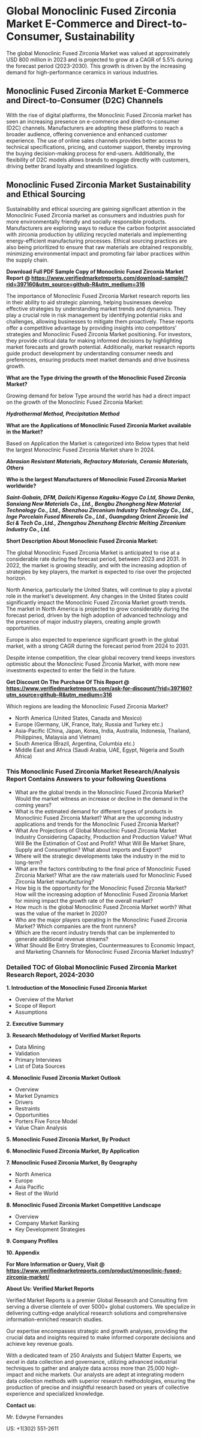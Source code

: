 <h1>Global Monoclinic Fused Zirconia Market E-Commerce and Direct-to-Consumer, Sustainability</h1><p class=""><p>The global Monoclinic Fused Zirconia Market was valued at approximately USD 800 million in 2023 and is projected to grow at a CAGR of 5.5% during the forecast period (2023-2030). This growth is driven by the increasing demand for high-performance ceramics in various industries.</p><h2>Monoclinic Fused Zirconia Market E-Commerce and Direct-to-Consumer (D2C) Channels</h2><p>With the rise of digital platforms, the Monoclinic Fused Zirconia market has seen an increasing presence on e-commerce and direct-to-consumer (D2C) channels. Manufacturers are adopting these platforms to reach a broader audience, offering convenience and enhanced customer experience. The use of online sales channels provides better access to technical specifications, pricing, and customer support, thereby improving the buying decision-making process for end-users. Additionally, the flexibility of D2C models allows brands to engage directly with customers, driving better brand loyalty and streamlined logistics.</p><h2>Monoclinic Fused Zirconia Market Sustainability and Ethical Sourcing</h2><p>Sustainability and ethical sourcing are gaining significant attention in the Monoclinic Fused Zirconia market as consumers and industries push for more environmentally friendly and socially responsible products. Manufacturers are exploring ways to reduce the carbon footprint associated with zirconia production by utilizing recycled materials and implementing energy-efficient manufacturing processes. Ethical sourcing practices are also being prioritized to ensure that raw materials are obtained responsibly, minimizing environmental impact and promoting fair labor practices within the supply chain.</p></p><p class=""><strong>Download Full PDF Sample Copy of Monoclinic Fused Zirconia Market Report @ <a href="https://www.verifiedmarketreports.com/download-sample/?rid=397160&utm_source=github-R&utm_medium=316" target="_blank">https://www.verifiedmarketreports.com/download-sample/?rid=397160&utm_source=github-R&utm_medium=316</a></strong></p><p>The importance of&nbsp;Monoclinic Fused Zirconia Market research reports lies in their ability to aid strategic planning, helping businesses develop effective strategies by understanding market trends and dynamics. They play a crucial role in risk management by identifying potential risks and challenges, allowing businesses to mitigate them proactively. These reports offer a competitive advantage by providing insights into competitors' strategies and Monoclinic Fused Zirconia Market positioning. For investors, they provide critical data for making informed decisions by highlighting market forecasts and growth potential. Additionally, market research reports guide product development by understanding consumer needs and preferences, ensuring products meet market demands and drive business growth.</p><p><strong>What are the&nbsp;Type driving the growth of the Monoclinic Fused Zirconia Market?</strong></p><p id="" class="">Growing demand for below Type around the world has had a direct impact on the growth of the Monoclinic Fused Zirconia Market:</p><p class=""><em><strong>Hydrothermal Method, Precipitation Method</strong></em></p><p class=""><strong>What are the&nbsp;Applications&nbsp;of Monoclinic Fused Zirconia Market available in the Market?</strong></p><p id="" class="">Based on Application the Market is categorized into Below types that held the largest Monoclinic Fused Zirconia Market share In 2024.</p><p class=""><em><strong>Abrasion Resistant Materials, Refractory Materials, Ceramic Materials, Others</strong></em></p><p class=""><strong>Who is the largest Manufacturers of Monoclinic Fused Zirconia Market worldwide?</strong></p><p><em><strong>Saint-Gobain, DFM, Daiichi Kigenso Kagaku-Kogyo Co Ltd, Showa Denko, Sanxiang New Materials Co., Ltd., Bengbu Zhongheng New Material Technology Co., Ltd., Shenzhou Zirconium Industry Technology Co., Ltd., Inge Porcelain Fused Minerals Co., Ltd., Guangdong Orient Zirconic Ind Sci & Tech Co.,Ltd., Zhengzhou Zhenzhong Electric Melting Zirconium Industry Co., Ltd.</strong></em></p><p id="" class=""><strong>Short Description About Monoclinic Fused Zirconia Market:</strong></p><p>The global Monoclinic Fused Zirconia Market is anticipated to rise at a considerable rate during the forecast period, between 2023 and 2031. In 2022, the market is growing steadily, and with the increasing adoption of strategies by key players, the market is expected to rise over the projected horizon.</p><p>North America, particularly the United States, will continue to play a pivotal role in the market's development. Any changes in the United States could significantly impact the Monoclinic Fused Zirconia Market growth trends. The market in North America is projected to grow considerably during the forecast period, driven by the high adoption of advanced technology and the presence of major industry players, creating ample growth opportunities.</p><p>Europe is also expected to experience significant growth in the global market, with a strong CAGR during the forecast period from 2024 to 2031.</p><p>Despite intense competition, the clear global recovery trend keeps investors optimistic about the Monoclinic Fused Zirconia Market, with more new investments expected to enter the field in the future.</p><p id="" class=""><strong>Get Discount On The Purchase Of This Report @ <a href="https://www.verifiedmarketreports.com/ask-for-discount/?rid=397160?utm_source=github-R&utm_medium=316" target="_blank">https://www.verifiedmarketreports.com/ask-for-discount/?rid=397160?utm_source=github-R&utm_medium=316</a></strong></p><p class="">Which regions are leading the Monoclinic Fused Zirconia Market?</p><ul><li>North America (United States, Canada and Mexico)</li><li>Europe (Germany, UK, France, Italy, Russia and Turkey etc.)</li><li>Asia-Pacific (China, Japan, Korea, India, Australia, Indonesia, Thailand, Philippines, Malaysia and Vietnam)</li><li>South America (Brazil, Argentina, Columbia etc.)</li><li>Middle East and Africa (Saudi Arabia, UAE, Egypt, Nigeria and South Africa)</li></ul><h3 id="" class="">This Monoclinic Fused Zirconia Market Research/Analysis Report Contains Answers to your following Questions</h3><ul><li>What are the global trends in the Monoclinic Fused Zirconia Market? Would the market witness an increase or decline in the demand in the coming years?</li><li>What is the estimated demand for different types of products in Monoclinic Fused Zirconia Market? What are the upcoming industry applications and trends for the Monoclinic Fused Zirconia Market?</li><li>What Are Projections of Global Monoclinic Fused Zirconia Market Industry Considering Capacity, Production and Production Value? What Will Be the Estimation of Cost and Profit? What Will Be Market Share, Supply and Consumption? What about imports and Export?</li><li>Where will the strategic developments take the industry in the mid to long-term?</li><li>What are the factors contributing to the final price of Monoclinic Fused Zirconia Market? What are the raw materials used for Monoclinic Fused Zirconia Market manufacturing?</li><li>How big is the opportunity for the Monoclinic Fused Zirconia Market? How will the increasing adoption of Monoclinic Fused Zirconia Market for mining impact the growth rate of the overall market?</li><li>How much is the global Monoclinic Fused Zirconia Market worth? What was the value of the market In 2020?</li><li>Who are the major players operating in the Monoclinic Fused Zirconia Market? Which companies are the front runners?</li><li>Which are the recent industry trends that can be implemented to generate additional revenue streams?</li><li>What Should Be Entry Strategies, Countermeasures to Economic Impact, and Marketing Channels for Monoclinic Fused Zirconia Market Industry?</li></ul><h3 id="" class="">Detailed TOC of Global Monoclinic Fused Zirconia Market Research Report, 2024-2030</h3><p id="" class=""><strong>1. Introduction of the Monoclinic Fused Zirconia Market</strong></p><ul><li>Overview of the Market</li><li>Scope of Report</li><li>Assumptions</li></ul><p id="" class=""><strong>2. Executive Summary</strong></p><p id="" class=""><strong>3. Research Methodology of Verified Market Reports</strong></p><ul><li>Data Mining</li><li>Validation</li><li>Primary Interviews</li><li>List of Data Sources</li></ul><p id="" class=""><strong>4. Monoclinic Fused Zirconia Market Outlook</strong></p><ul><li>Overview</li><li>Market Dynamics</li><li>Drivers</li><li>Restraints</li><li>Opportunities</li><li>Porters Five Force Model</li><li>Value Chain Analysis</li></ul><p id="" class=""><strong>5. Monoclinic Fused Zirconia Market, By Product</strong></p><p id="" class=""><strong>6. Monoclinic Fused Zirconia Market, By Application</strong></p><p id="" class=""><strong>7. Monoclinic Fused Zirconia Market, By Geography</strong></p><ul><li>North America</li><li>Europe</li><li>Asia Pacific</li><li>Rest of the World</li></ul><p id="" class=""><strong>8. Monoclinic Fused Zirconia Market Competitive Landscape</strong></p><ul><li>Overview</li><li>Company Market Ranking</li><li>Key Development Strategies</li></ul><p id="" class=""><strong>9. Company Profiles</strong></p><p id="" class=""><strong>10. Appendix</strong></p><p id="" class=""><strong>For More Information or Query, Visit @ <a href="https://www.verifiedmarketreports.com/product/monoclinic-fused-zirconia-market/" target="_blank">https://www.verifiedmarketreports.com/product/monoclinic-fused-zirconia-market/</a></strong></p><p id="" class=""><strong>About Us: Verified Market Reports</strong></p><p id="" class="">Verified Market Reports is a premier Global Research and Consulting firm serving a diverse clientele of over 5000+ global customers. We specialize in delivering cutting-edge analytical research solutions and comprehensive information-enriched research studies.</p><p id="" class="">Our expertise encompasses strategic and growth analyses, providing the crucial data and insights required to make informed corporate decisions and achieve key revenue goals.</p><p id="" class="">With a dedicated team of 250 Analysts and Subject Matter Experts, we excel in data collection and governance, utilizing advanced industrial techniques to gather and analyze data across more than 25,000 high-impact and niche markets. Our analysts are adept at integrating modern data collection methods with superior research methodologies, ensuring the production of precise and insightful research based on years of collective experience and specialized knowledge.</p><p id="" class=""><strong>Contact us:</strong></p><p id="" class="">Mr. Edwyne Fernandes</p><p id="" class="">US: +1(302) 551-2611</p>